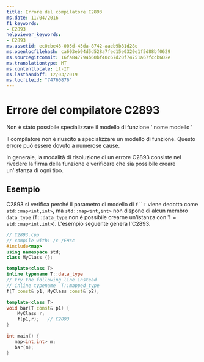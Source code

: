 ```yaml
---
title: Errore del compilatore C2893
ms.date: 11/04/2016
f1_keywords:
- C2893
helpviewer_keywords:
- C2893
ms.assetid: ec0cbe43-005d-45da-8742-aaeb9b81d28e
ms.openlocfilehash: ca603eb94d5d528a7fed15e0320e1f5d88bf0629
ms.sourcegitcommit: 16fa847794b60bf40c67d20f74751a67fccb602e
ms.translationtype: MT
ms.contentlocale: it-IT
ms.lasthandoff: 12/03/2019
ms.locfileid: "74760876"
---
```

# <a name="compiler-error-c2893"></a>Errore del compilatore C2893

Non è stato possibile specializzare il modello di funzione ' nome modello '

Il compilatore non è riuscito a specializzare un modello di funzione. Questo errore può essere dovuto a numerose cause.

In generale, la modalità di risoluzione di un errore C2893 consiste nel rivedere la firma della funzione e verificare che sia possibile creare un'istanza di ogni tipo.

## <a name="example"></a>Esempio

C2893 si verifica perché il parametro di modello di `f``T` viene dedotto come `std::map<int,int>`, ma `std::map<int,int>` non dispone di alcun membro `data_type` (`T::data_type` non è possibile crearne un'istanza con `T = std::map<int,int>`). L'esempio seguente genera l'C2893.

```cpp
// C2893.cpp
// compile with: /c /EHsc
#include<map>
using namespace std;
class MyClass {};

template<class T>
inline typename T::data_type
// try the following line instead
// inline typename  T::mapped_type
f(T const& p1, MyClass const& p2);

template<class T>
void bar(T const& p1) {
    MyClass r;
    f(p1,r);   // C2893
}

int main() {
   map<int,int> m;
   bar(m);
}
```

